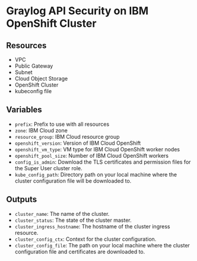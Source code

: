 # Graylog API Security on IBM OpenShift Cluster

## Resources

- VPC
- Public Gateway
- Subnet
- Cloud Object Storage
- OpenShift Cluster
- kubeconfig file


## Variables

- `prefix`: Prefix to use with all resources
- `zone`: IBM Cloud zone
- `resource_group`: IBM Cloud resource group
- `openshift_version`: Version of IBM Cloud OpenShift
- `openshift_vm_type`: VM type for IBM Cloud OpenShift worker nodes
- `openshift_pool_size`: Number of IBM Cloud OpenShift workers
- `config_is_admin`: Download the TLS certificates and permission files for the Super User cluster role.
- `kube_config_path`: Directory path on your local machine where the cluster configuration file will be downloaded to.


## Outputs

- `cluster_name`: The name of the cluster.
- `cluster_status`: The state of the cluster master.
- `cluster_ingress_hostname`: The hostname of the cluster ingress resource.
- `cluster_config_ctx`: Context for the cluster configuration.
- `cluster_config_file`: The path on your local machine where the cluster configuration file and certificates are downloaded to.
